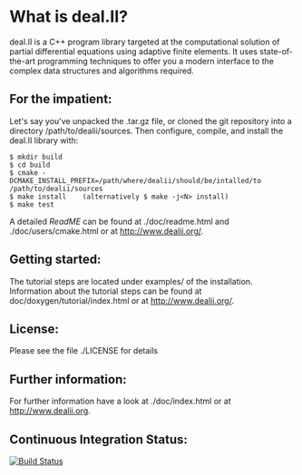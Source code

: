 What is deal.II?
================

deal.II is a C++ program library targeted at the computational solution
of partial differential equations using adaptive finite elements. It uses
state-of-the-art programming techniques to offer you a modern interface
to the complex data structures and algorithms required.

For the impatient:
------------------

Let's say you've unpacked the .tar.gz file, or cloned the git repository into
a directory /path/to/dealii/sources. Then configure, compile, and install the
deal.II library with:

    $ mkdir build
    $ cd build
    $ cmake -DCMAKE_INSTALL_PREFIX=/path/where/dealii/should/be/intalled/to /path/to/dealii/sources
    $ make install    (alternatively $ make -j<N> install)
    $ make test

A detailed *ReadME* can be found at ./doc/readme.html and
./doc/users/cmake.html or at http://www.dealii.org/.

Getting started:
----------------

The tutorial steps are located under examples/ of the installation.
Information about the tutorial steps can be found at
doc/doxygen/tutorial/index.html or at http://www.dealii.org/.

License:
--------

Please see the file ./LICENSE for details

Further information:
--------------------

For further information have a look at ./doc/index.html or at
http://www.dealii.org.

Continuous Integration Status:
------------------------

[![Build Status](https://travis-ci.org/luca-heltai/dealii.svg?branch=master)](https://travis-ci.org/luca-heltai/dealii)
